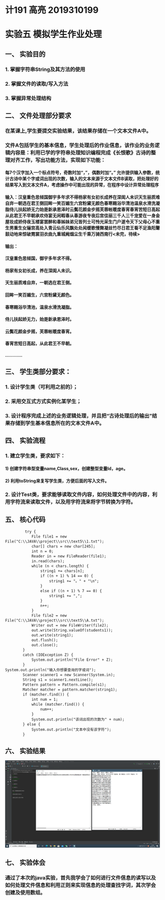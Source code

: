 # 计191 高亮 2019310199
# 实验五 模拟学生作业处理

## 一、	实验目的
### 1.	掌握字符串String及其方法的使用
### 2.	掌握文件的读取/写入方法
### 3.	掌握异常处理结构

## 二、	文件处理部分要求
### 在某课上,学生要提交实验结果，该结果存储在一个文本文件A中。
### 文件A包括学生的基本信息，学生处理后的作业信息，该作业的业务逻辑内容是：利用已学的字符串处理知识编程完成《长恨歌》古诗的整理对齐工作，写出功能方法，实现如下功能：
#### 每7个汉字加入一个标点符号，奇数时加“，”，偶数时加“。”	允许提供输入参数，统计古诗中某个字或词出现的次数，输入的文本来源于文本文件B读取，把处理好的结果写入到文本文件A，考虑操作中可能出现的异常，在程序中设计异常处理程序

#### 输入：汉皇重色思倾国御宇多年求不得杨家有女初长成养在深闺人未识天生丽质难自弃一朝选在君王侧回眸一笑百媚生六宫粉黛无颜色春寒赐浴华清池温泉水滑洗凝脂侍儿扶起娇无力始是新承恩泽时云鬓花颜金步摇芙蓉帐暖度春宵春宵苦短日高起从此君王不早朝承欢侍宴无闲暇春从春游夜专夜后宫佳丽三千人三千宠爱在一身金屋妆成娇侍夜玉楼宴罢醉和春姊妹弟兄皆列士可怜光采生门户遂令天下父母心不重生男重生女骊宫高处入青云仙乐风飘处处闻缓歌慢舞凝丝竹尽日君王看不足渔阳鼙鼓动地来惊破霓裳羽衣曲九重城阙烟尘生千乘万骑西南行<未完，待续>

#### 输出：
#### 汉皇重色思倾国，御宇多年求不得。
#### 杨家有女初长成，养在深闺人未识。
#### 天生丽质难自弃，一朝选在君王侧。
#### 回眸一笑百媚生，六宫粉黛无颜色。
#### 春寒赐浴华清池，温泉水滑洗凝脂。
#### 侍儿扶起娇无力，始是新承恩泽时。
#### 云鬓花颜金步摇，芙蓉帐暖度春宵。
#### 春宵苦短日高起，从此君王不早朝。
#### …………

## 三、	学生类部分要求：
### 1.	设计学生类（可利用之前的）；
### 2.	采用交互式方式实例化某学生；
### 3.	设计程序完成上述的业务逻辑处理，并且把“古诗处理后的输出”结果存储到学生基本信息所在的文本文件A中。

## 四、	实验流程
### 1.	建立学生类，要求如下：
#### 1)	创建字符串型变量name,Class,sex，创建整型变量Id，age。
#### 2)	利用toString来复写学生类，方便后面的写入文件。
### 2.	设计Test类，要求能够读取文件内容，如何处理文件中的内容，利用字符流来读取文件，以及用字符流来将字节转换为字符。
## 五、	核心代码
```
         try {
            File file1 = new File("C:\\JAVA\\project\\src\\text5\\1.txt");
            char[] chars = new char[245];
            int n = 0;
            Reader in = new FileReader(file1);
            in.read(chars);
            while (n < chars.length) {
                string1 += chars[n];
                if ((n + 1) % 14 == 0) {
                    string1 += "。" + "\n";
                }
                else if ((n + 1) % 7 == 0) {
                    string1 += ",";
                }
                n++;
            }
            File file2 = new File("C:\\JAVA\\project\\src\\text5\\A.txt");
            Writer out = new FileWriter(file2);
            out.write(String.valueOf(students1));
            out.write(string1);
            out.flush();
            out.close();
        }
        catch (IOException Z) {
            System.out.println("File Error" + Z);
        }
System.out.println("输入你想要查询的字或词");
        Scanner scanner1 = new Scanner(System.in);
        String s1 = scanner1.nextLine();
        Pattern pattern = Pattern.compile(s1);
        Matcher matcher = pattern.matcher(string1);
        if (matcher.find()) {
            int num = 1;
            while (matcher.find()) {
                num++;
            }
            System.out.println("该词出现的次数为" + num);
        } else {
            System.out.println("文本中没有该字符");
        }
```
## 六、	实验结果
![实验结果截图1](https://github.com/1810834412/text5/blob/main/%E5%AE%9E%E9%AA%8C5%E7%BB%93%E6%9E%9C%E6%88%AA%E5%9B%BE.png)
## 七、	实验体会
### 通过了本次的java实验，首先我学会了如何进行文件信息的读写以及如何处理文件信息和利用正则来实现信息的处理查找字词，其次学会创建及使用数组。
